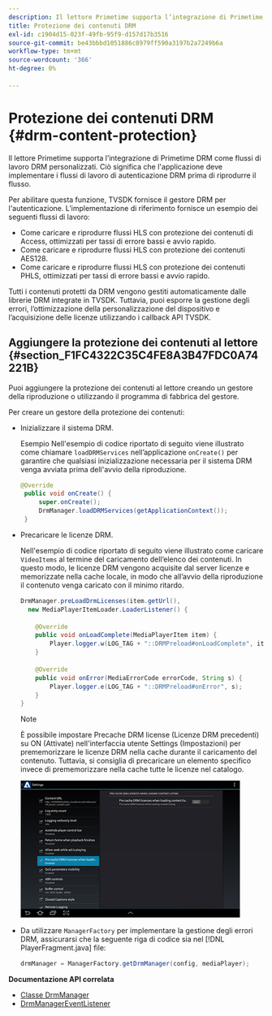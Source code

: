 ```yaml
---
description: Il lettore Primetime supporta l’integrazione di Primetime DRM come flussi di lavoro DRM personalizzati. Ciò significa che l'applicazione deve implementare i flussi di lavoro di autenticazione DRM prima di riprodurre il flusso.
title: Protezione dei contenuti DRM
exl-id: c1904d15-023f-49fb-95f9-d157d17b3516
source-git-commit: be43bbbd1051886c8979ff590a3197b2a7249b6a
workflow-type: tm+mt
source-wordcount: '366'
ht-degree: 0%

---
```


# Protezione dei contenuti DRM {#drm-content-protection}

Il lettore Primetime supporta l’integrazione di Primetime DRM come flussi di lavoro DRM personalizzati. Ciò significa che l&#39;applicazione deve implementare i flussi di lavoro di autenticazione DRM prima di riprodurre il flusso.

Per abilitare questa funzione, TVSDK fornisce il gestore DRM per l&#39;autenticazione. L’implementazione di riferimento fornisce un esempio dei seguenti flussi di lavoro:

* Come caricare e riprodurre flussi HLS con protezione dei contenuti di Access, ottimizzati per tassi di errore bassi e avvio rapido.
* Come caricare e riprodurre flussi HLS con protezione dei contenuti AES128.
* Come caricare e riprodurre flussi HLS con protezione dei contenuti PHLS, ottimizzati per tassi di errore bassi e avvio rapido.

Tutti i contenuti protetti da DRM vengono gestiti automaticamente dalle librerie DRM integrate in TVSDK. Tuttavia, puoi esporre la gestione degli errori, l’ottimizzazione della personalizzazione del dispositivo e l’acquisizione delle licenze utilizzando i callback API TVSDK.

## Aggiungere la protezione dei contenuti al lettore {#section_F1FC4322C35C4FE8A3B47FDC0A74221B}

Puoi aggiungere la protezione dei contenuti al lettore creando un gestore della riproduzione o utilizzando il programma di fabbrica del gestore.

Per creare un gestore della protezione dei contenuti:

* Inizializzare il sistema DRM.

   Esempio Nell&#39;esempio di codice riportato di seguito viene illustrato come chiamare `loadDRMServices` nell’applicazione `onCreate()` per garantire che qualsiasi inizializzazione necessaria per il sistema DRM venga avviata prima dell&#39;avvio della riproduzione.

   ```java
   @Override 
    public void onCreate() { 
        super.onCreate();  
        DrmManager.loadDRMServices(getApplicationContext()); 
    }
   ```

* Precaricare le licenze DRM.

   Nell&#39;esempio di codice riportato di seguito viene illustrato come caricare `VideoItems` al termine del caricamento dell’elenco dei contenuti. In questo modo, le licenze DRM vengono acquisite dal server licenze e memorizzate nella cache locale, in modo che all’avvio della riproduzione il contenuto venga caricato con il minimo ritardo.

   ```java
   DrmManager.preLoadDrmLicenses(item.getUrl(),  
     new MediaPlayerItemLoader.LoaderListener() { 
   
       @Override 
       public void onLoadComplete(MediaPlayerItem item) { 
           Player.logger.w(LOG_TAG + "::DRMPreload#onLoadComplete", item.getResource().getUrl()); 
       } 
   
       @Override 
       public void onError(MediaErrorCode errorCode, String s) { 
           Player.logger.e(LOG_TAG + "::DRMPreload#onError", s); 
       } 
   } 
   ```

   >[!NOTE]
   >
   >È possibile impostare Precache DRM license (Licenze DRM precedenti) su ON (Attivate) nell&#39;interfaccia utente Settings (Impostazioni) per prememorizzare le licenze DRM nella cache durante il caricamento del contenuto. Tuttavia, si consiglia di precaricare un elemento specifico invece di prememorizzare nella cache tutte le licenze nel catalogo.
   >
   >![](assets/precache-drm-licenses.jpg)

* Da utilizzare `ManagerFactory` per implementare la gestione degli errori DRM, assicurarsi che la seguente riga di codice sia nel [!DNL PlayerFragment.java] file:

   ```java
   drmManager = ManagerFactory.getDrmManager(config, mediaPlayer);
   ```

**Documentazione API correlata**

* [Classe DrmManager](https://help.adobe.com/en_US/primetime/api/reference_implementation/android/javadoc/com/adobe/primetime/reference/manager/DrmManager.html)
* [DrmManagerEventListener](https://help.adobe.com/en_US/primetime/api/reference_implementation/android/javadoc/com/adobe/primetime/reference/manager/DrmManager.DrmManagerEventListener.html)
